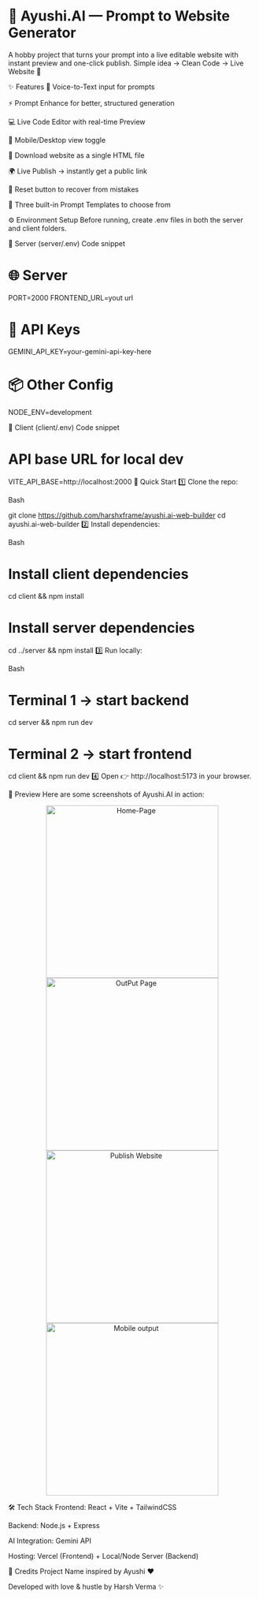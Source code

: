 # 🌸 Ayushi.AI — Prompt to Website Generator
A hobby project that turns your prompt into a live editable website with instant preview and one-click publish.
Simple idea → Clean Code → Live Website 🚀

✨ Features
🎤 Voice-to-Text input for prompts

⚡ Prompt Enhance for better, structured generation

💻 Live Code Editor with real-time Preview

📱 Mobile/Desktop view toggle

📂 Download website as a single HTML file

🌍 Live Publish → instantly get a public link

🔄 Reset button to recover from mistakes

📑 Three built-in Prompt Templates to choose from

⚙️ Environment Setup
Before running, create .env files in both the server and client folders.

🔹 Server (server/.env)
Code snippet

# 🌐 Server
PORT=2000
FRONTEND_URL=yout url

# 🔑 API Keys
GEMINI_API_KEY=your-gemini-api-key-here

# 📦 Other Config
NODE_ENV=development

🔹 Client (client/.env)
Code snippet

# API base URL for local dev
VITE_API_BASE=http://localhost:2000
🚀 Quick Start
1️⃣ Clone the repo:

Bash

git clone https://github.com/harshxframe/ayushi.ai-web-builder
cd ayushi.ai-web-builder
2️⃣ Install dependencies:

Bash

# Install client dependencies
cd client && npm install

# Install server dependencies
cd ../server && npm install
3️⃣ Run locally:

Bash

# Terminal 1 → start backend
cd server && npm run dev

# Terminal 2 → start frontend
cd client && npm run dev
4️⃣ Open 👉 http://localhost:5173 in your browser.

📸 Preview
Here are some screenshots of Ayushi.AI in action:
<p style="text-align: center;">
  <img src="https://iili.io/KdHwRTB.md.png" style="width: 350px;" title="Home-Page">
  <img src="https://i.ibb.co/q3t2VP43/Screenshot-2025-08-24-at-6-04-11-PM.png" style="width: 350px;" alt="OutPut Page">
  <img src="https://iili.io/KdHw7Q1.md.png" style="width: 350px;" alt="Publish Website">
  <img src="https://iili.io/KdHwcEg.md.png" style="width: 350px;" alt="Mobile output">
</p>



🛠️ Tech Stack
Frontend: React + Vite + TailwindCSS

Backend: Node.js + Express

AI Integration: Gemini API

Hosting: Vercel (Frontend) + Local/Node Server (Backend)

💖 Credits
Project Name inspired by Ayushi ❤️

Developed with love & hustle by Harsh Verma ✨


